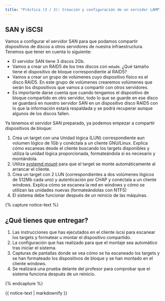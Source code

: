 ```yaml
---
title: "Práctica (3 / 3): Creación y configuración de un servidor LAMP"
---
```


## SAN y iSCSI

Vamos a configurar el servidor SAN para que podamos compartir dispositivos de discos a otros servidores de nuestra infraestructura. Tenemos que tener en cuenta lo siguiente:

* El servidor SAN tiene 3 discos 2Gb.
* Vamos a crear un RAID5 de los tres discos con `mdadm`. ¿Qué tamaño tiene el dispositivo de bloque correspondiente al RAID5?
* Vamos a crear un grupo de volúmenes cuyo dispositivo físico es el disco RAID5. En este grupo de volúmenes crearemos volúmenes que serán los dispositivos que vamos a compartir con otros servidores.
* Es importante darse cuenta que cuando tengamos el dispositivo de bloque compartido en otro servidor, todo lo que se guarde en ese disco se guardará en nuestro servidor SAN en un dispositivo disco RAID5 con lo que la información estará respaldada y se podrá recuperar aunque algunos de los discos fallen. 

Ya tenemos el servidor SAN preparado, ya podemos empezar a compartir dispositivos de bloque:

1. Crea un target con una Unidad lógica (LUN) correspondiente aun volumen lógico de 1Gb y conéctala a un cliente GNU/Linux. Explica cómo escaneas desde el cliente buscando los targets disponibles y utiliza la unidad lógica proporcionada, formateándola si es necesario y montándola.
2. Utiliza [systemd mount](https://eltallerdelbit.com/montar-unidades-con-systemd/) para que el target se monte automáticamente al arrancar el cliente.
3. Crea un target con 2 LUN (correspondientes a dos volúmenes lógicos de 512Mb cada uno) y autenticación por CHAP y conéctala a un cliente windows. Explica cómo se escanea la red en windows y cómo se utilizan las unidades nuevas (formateándolas con NTFS)
4. El sistema debe funcionar después de un reinicio de las máquinas.

{% capture notice-text %}
## ¿Qué tienes que entregar?

1. Las instrucciones que has ejecutados en el cliente iscsi para escanear los targets y formatear u montar el dispositivo compartido.
2. La configuración que has realizado para que el montaje sea automático tras iniciar el sistema.
3. Capturas de pantallas donde se vea cómo se ha escaneado los targets y se han formateado los dispositivos de bloque y se han montado en el cliente windows.
4. Se realizará una prueba delante del profesor para comprobar que el sistema funciona después de un reinicio. 

{% endcapture %}<div class="notice--info">{{ notice-text | markdownify }}</div>		
